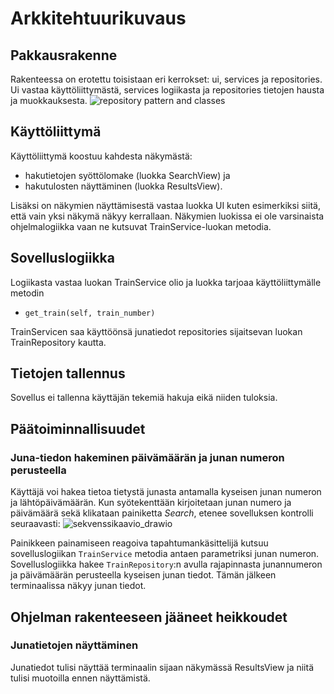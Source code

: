 # Arkkitehtuurikuvaus

## Pakkausrakenne
Rakenteessa on erotettu toisistaan eri kerrokset: ui, services ja repositories. Ui vastaa käyttöliittymästä, services logiikasta ja repositories tietojen hausta ja muokkauksesta.
![repository pattern and classes](https://user-images.githubusercontent.com/51605816/204633015-bcce8070-784a-41b7-a923-ed2847af087e.png)

## Käyttöliittymä
Käyttöliittymä koostuu kahdesta näkymästä: 
- hakutietojen syöttölomake (luokka SearchView) ja 
- hakutulosten näyttäminen (luokka ResultsView). 

Lisäksi on näkymien näyttämisestä vastaa luokka UI kuten esimerkiksi siitä, että vain yksi näkymä näkyy kerrallaan. Näkymien luokissa ei ole varsinaista ohjelmalogiikka vaan ne kutsuvat TrainService-luokan metodia.

## Sovelluslogiikka
Logiikasta vastaa luokan TrainService olio ja luokka tarjoaa käyttöliittymälle metodin 

- `get_train(self, train_number)`

TrainServicen saa käyttöönsä junatiedot repositories sijaitsevan luokan TrainRepository kautta.

## Tietojen tallennus
Sovellus ei tallenna käyttäjän tekemiä hakuja eikä niiden tuloksia.

## Päätoiminnallisuudet
### Juna-tiedon hakeminen päivämäärän ja junan numeron perusteella
Käyttäjä voi hakea tietoa tietystä junasta antamalla kyseisen junan numeron ja lähtöpäivämäärän. Kun syötekenttään kirjoitetaan junan numero ja päivämäärä sekä klikataan painiketta _Search_, etenee sovelluksen kontrolli seuraavasti:
![sekvenssikaavio_drawio](https://user-images.githubusercontent.com/51605816/209466513-f4faa01f-88c1-4aaf-ba6a-e4c4a20793c1.png)

Painikkeen painamiseen reagoiva tapahtumankäsittelijä kutsuu sovelluslogiikan `TrainService` metodia antaen parametriksi junan numeron. Sovelluslogiikka hakee `TrainRepository`:n avulla rajapinnasta junannumeron ja päivämäärän perusteella kyseisen junan tiedot. Tämän jälkeen terminaalissa näkyy junan tiedot. 

## Ohjelman rakenteeseen jääneet heikkoudet
### Junatietojen näyttäminen
Junatiedot tulisi näyttää terminaalin sijaan näkymässä ResultsView ja niitä tulisi muotoilla ennen näyttämistä.



